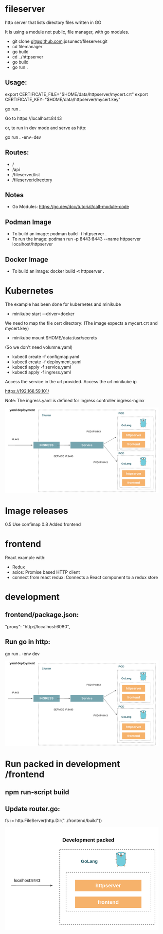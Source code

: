 # fileserver
http server that lists directory files
written in GO 

It is using a module not public, file manager, with go modules. 
- git clone git@github.com:josunect/fileserver.git
- cd filemanager
- go build
- cd ../httpserver
- go build 
- go run .


## Usage: 
export CERTIFICATE_FILE="$HOME/data/httpserver/mycert.crt"
export CERTIFICATE_KEY="$HOME/data/httpserver/mycert.key"

go run .

Go to https://localhost:8443

or, to run in dev mode and serve as http:

go run . -env=dev 

## Routes:

- / 
- /api
- /fileserver/list
- /fileserver/directory

## Notes 
- Go Modules: https://go.dev/doc/tutorial/call-module-code

## Podman Image
- To build an image:
podman build -t httpserver .
- To run the image: 
podman run -p 8443:8443 --name httpserver localhost/httpserver

## Docker Image
- To build an image:
  docker build -t httpserver .

# Kubernetes
The example has been done for kubernetes and minikube
- minikube start --driver=docker

We need to map the file cert directory: (The image expects a mycert.crt and mycert.key)

- minikube mount $HOME/data:/usr/secrets

(So we don't need volumne.yaml)

- kubectl create -f configmap.yaml
- kubectl create -f deployment.yaml
- kubectl apply -f service.yaml
- kubectl apply -f ingress.yaml 

Access the service in the url provided. Access the url minikube ip

https://192.168.59.101/

Note: The ingress.yaml is defined for Ingress controller ingress-nginx

![Deployment](https://github.com/josunect/fileserver/blob/main/doc/Deploy%20in%20k8s.png?raw=true)

# Image releases
0.5 Use confimap
0.8 Added frontend

# frontend
React example with:
- Redux 
- axios: Promise based HTTP client
- connect from react redux: Connects a React component to a redux store

# development
## frontend/package.json:
"proxy": "http://localhost:6080",
## Run go in http:
go run . -env dev

![Development](https://github.com/josunect/fileserver/blob/main/doc/Deploy%20in%20k8s.png?raw=true)

# Run packed in development /frontend
## npm run-script build
## Update router.go:
fs := http.FileServer(http.Dir("../frontend/build"))

![Development Packed](https://github.com/josunect/fileserver/blob/main/doc/Development%20packed.png?raw=true)
